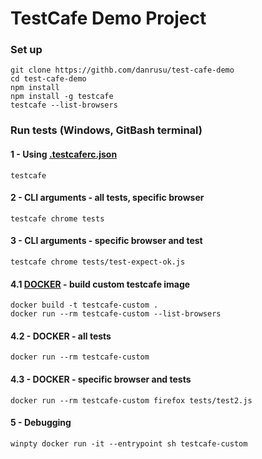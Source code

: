 # TestCafe Demo Project

### Set up

```
git clone https://githb.com/danrusu/test-cafe-demo
cd test-cafe-demo
npm install
npm install -g testcafe
testcafe --list-browsers
```

### Run tests (Windows, GitBash terminal)

#### 1 - Using [.testcaferc.json](./.testcaferc.json)

```
testcafe
```

#### 2 - CLI arguments - all tests, specific browser

```
testcafe chrome tests
```

#### 3 - CLI arguments - specific browser and test

```
testcafe chrome tests/test-expect-ok.js
```

#### 4.1 [DOCKER](./Dockerfile) - build custom testcafe image

```
docker build -t testcafe-custom .
docker run --rm testcafe-custom --list-browsers
```

#### 4.2 - DOCKER - all tests

```
docker run --rm testcafe-custom
```

#### 4.3 - DOCKER - specific browser and tests

```
docker run --rm testcafe-custom firefox tests/test2.js
```

#### 5 - Debugging

```
winpty docker run -it --entrypoint sh testcafe-custom
```
